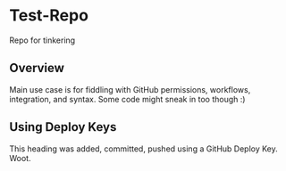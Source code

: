 # Test-Repo
Repo for tinkering

## Overview
Main use case is for fiddling with GitHub permissions, workflows, integration, and syntax. Some code might sneak in too though :)

## Using Deploy Keys
This heading was added, committed, pushed using a GitHub Deploy Key. Woot.
